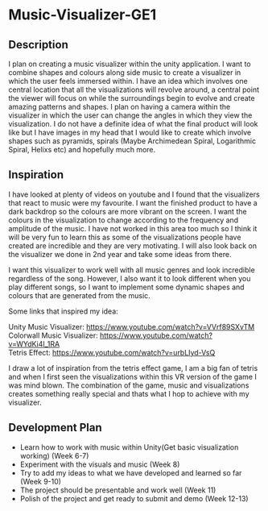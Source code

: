 # Music-Visualizer-GE1

## Description
I plan on creating a music visualizer within the unity application. I want to combine shapes and colours along side music to create a visualizer in which the user feels immersed within. I have an idea which involves one central location that all the visualizations will revolve around, a central point the viewer will focus on while the surroundings begin to evolve and create amazing patterns and shapes. I plan on having a camera within the visualizer in which the user can change the angles in which they view the visualization. I do not have a definite idea of what the final product will look like but I have images in my head that I would like to create which involve shapes such as pyramids, spirals (Maybe Archimedean Spiral, Logarithmic Spiral, Helixs etc) and hopefully much more.

## Inspiration
I have looked at plenty of videos on youtube and I found that the visualizers that react to music were my favourite. I want the finished product to have a dark backdrop so the colours are more vibrant on the screen. I want the colours in the visualization to change according to the frequency and amplitude of the music. I have not worked in this area too much so I think it will be very fun to learn this as some of the visualizations people have created are incredible and they are very motivating. I will also look back on the visualizer we done in 2nd year and take some ideas from there. 

I want this visualizer to work well with all music genres and look incredible regardless of the song. However, I also want it to look different when you play different songs, so I want to implement some dynamic shapes and colours that are generated from the music.

Some links that inspired my idea:

Unity Music Visualizer: https://www.youtube.com/watch?v=VVrf89SXvTM <br/>
Colorwall Music Visualizer: https://www.youtube.com/watch?v=WYdKi4I_1RA <br/>
Tetris Effect: https://www.youtube.com/watch?v=urbLIyd-VsQ <br/>

I draw a lot of inspiration from the tetris effect game, I am a big fan of tetris and when I first seen the visualizations within this VR version of the game I was mind blown. The combination of the game, music and visualizations creates something really special and thats what I hop to achieve with my visualizer.

## Development Plan

* Learn how to work with music within Unity(Get basic visualization working) (Week 6-7)
* Experiment with the visuals and music (Week 8)
* Try to add my ideas to what we have developed and learned so far (Week 9-10)
* The project should be presentable and work well (Week 11)
* Polish of the project and get ready to submit and demo (Week 12-13)


